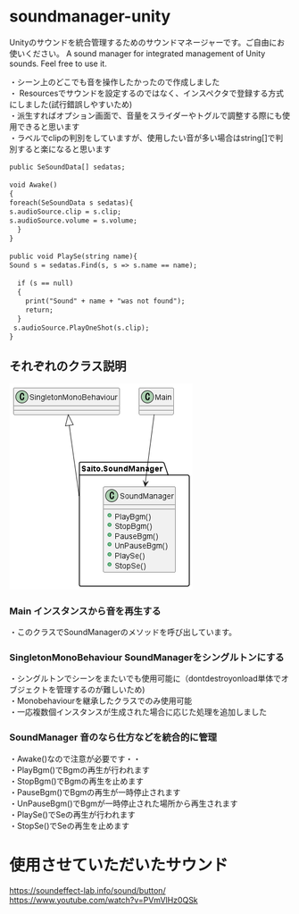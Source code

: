 # soundmanager-unity
Unityのサウンドを統合管理するためのサウンドマネージャーです。ご自由にお使いください。
A sound manager for integrated management of Unity sounds. Feel free to use it.  

・シーン上のどこでも音を操作したかったので作成しました   
・ Resourcesでサウンドを設定するのではなく、インスペクタで登録する方式にしました(試行錯誤しやすいため)  
・派生すればオプション画面で、音量をスライダーやトグルで調整する際にも使用できると思います  
・ラベルでclipの判別をしていますが、使用したい音が多い場合はstring[]で判別すると楽になると思います
  ```
  public SeSoundData[] sedatas;
  
  void Awake()
  {
  foreach(SeSoundData s sedatas){
  s.audioSource.clip = s.clip;
  s.audioSource.volume = s.volume;
    }
  }
  
  public void PlaySe(string name){
  Sound s = sedatas.Find(s, s => s.name == name);
        
    if (s == null)
    {
      print("Sound" + name + "was not found");
      return;
    } 
   s.audioSource.PlayOneShot(s.clip);
  }
  ```

## それぞれのクラス説明
![](UML/Overall.png)
### Main インスタンスから音を再生する
・このクラスでSoundManagerのメソッドを呼び出しています。

### SingletonMonoBehaviour SoundManagerをシングルトンにする
・シングルトンでシーンをまたいでも使用可能に（dontdestroyonload単体でオブジェクトを管理するのが難しいため)  
・Monobehaviourを継承したクラスでのみ使用可能  
・一応複数個インスタンスが生成された場合に応じた処理を追加しました

### SoundManager 音のなら仕方などを統合的に管理
・Awake()なので注意が必要です・・  
・PlayBgm()でBgmの再生が行われます  
・StopBgm()でBgmの再生を止めます  
・PauseBgm()でBgmの再生が一時停止されます  
・UnPauseBgm()でBgmが一時停止された場所から再生されます  
・PlaySe()でSeの再生が行われます  
・StopSe()でSeの再生を止めます  

# 使用させていただいたサウンド
https://soundeffect-lab.info/sound/button/  
https://www.youtube.com/watch?v=PVmVlHz0QSk  

